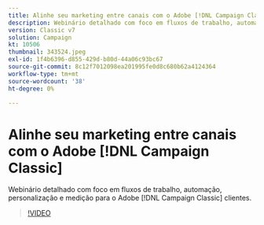```yaml
---
title: Alinhe seu marketing entre canais com o Adobe [!DNL Campaign Classic]
description: Webinário detalhado com foco em fluxos de trabalho, automação, personalização e medição para o Adobe [!DNL Campaign Classic] clientes.
version: Classic v7
solution: Campaign
kt: 10506
thumbnail: 343524.jpeg
exl-id: 1f4b6396-d855-429d-b80d-44a06c93bc67
source-git-commit: 8c12f7012098ea201995fe0d8c680b62a4124364
workflow-type: tm+mt
source-wordcount: '38'
ht-degree: 0%

---
```


# Alinhe seu marketing entre canais com o Adobe [!DNL Campaign Classic]

Webinário detalhado com foco em fluxos de trabalho, automação, personalização e medição para o Adobe [!DNL Campaign Classic] clientes.

>[!VIDEO](https://video.tv.adobe.com/v/343524/?quality=12&learn=on)
